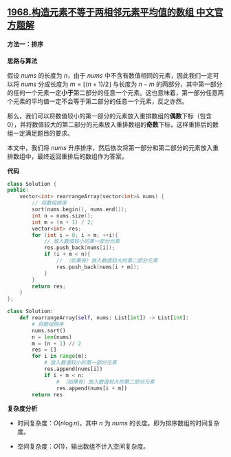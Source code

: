 ## [1968.构造元素不等于两相邻元素平均值的数组 中文官方题解](https://leetcode.cn/problems/array-with-elements-not-equal-to-average-of-neighbors/solutions/100000/gou-zao-yuan-su-bu-deng-yu-liang-xiang-l-u6vz)

#### 方法一：排序

**思路与算法**

假设 $\textit{nums}$ 的长度为 $n$，由于 $\textit{nums}$ 中不含有数值相同的元素，因此我们一定可以将 $\textit{nums}$ 分成长度为 $m = \lfloor (n + 1) / 2 \rfloor$ 与长度为 $n - m$ 的两部分，其中第一部分的任何一个元素一定**小于**第二部分的任意一个元素。这也意味着，第一部分任意两个元素的平均值一定不会等于第二部分的任意一个元素，反之亦然。

那么，我们可以将数值较小的第一部分的元素放入重排数组的**偶数**下标（包含 $0$），并将数值较大的第二部分的元素放入重排数组的**奇数**下标，这样重排后的数组一定满足题目的要求。

本文中，我们将 $\textit{nums}$ 升序排序，然后依次将第一部分和第二部分的元素放入重排数组中，最终返回重排后的数组作为答案。

**代码**

```C++ [sol1-C++]
class Solution {
public:
    vector<int> rearrangeArray(vector<int>& nums) {
        // 将数组排序
        sort(nums.begin(), nums.end());
        int n = nums.size();
        int m = (n + 1) / 2;
        vector<int> res;
        for (int i = 0; i < m; ++i){
            // 放入数值较小的第一部分元素
            res.push_back(nums[i]);
            if (i + m < n){
                // （如果有）放入数值较大的第二部分元素
                res.push_back(nums[i + m]);
            }
        }
        return res;
    }
};
```

```Python [sol1-Python3]
class Solution:
    def rearrangeArray(self, nums: List[int]) -> List[int]:
        # 将数组排序
        nums.sort()
        n = len(nums)
        m = (n + 1) // 2
        res = []
        for i in range(m):
            # 放入数值较小的第一部分元素
            res.append(nums[i])
            if i + m < n:
                # （如果有）放入数值较大的第二部分元素
                res.append(nums[i + m])
        return res
```

**复杂度分析**

- 时间复杂度：$O(n\log n)$，其中 $n$ 为 $\textit{nums}$ 的长度。即为排序数组的时间复杂度。

- 空间复杂度：$O(1)$，输出数组不计入空间复杂度。